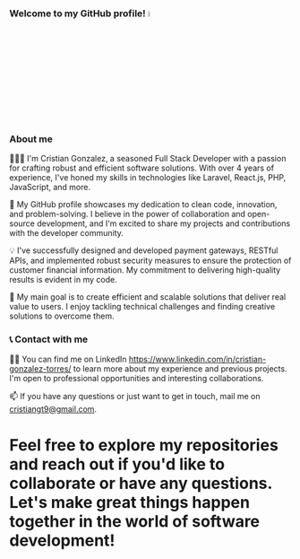 ### Welcome to my GitHub profile! <a href="https://www.linkedin.com/in/cristiangt9/"><img src="https://media.giphy.com/media/hvRJCLFzcasrR4ia7z/giphy.gif" width="5%"></a>

### About me

👨🏻‍💻 I'm Cristian Gonzalez, a seasoned Full Stack Developer with a passion for crafting robust and efficient software solutions. With over 4 years of experience, I've honed my skills in technologies like Laravel, React.js, PHP, JavaScript, and more.

💼 My GitHub profile showcases my dedication to clean code, innovation, and problem-solving. I believe in the power of collaboration and open-source development, and I'm excited to share my projects and contributions with the developer community.

💡 I've successfully designed and developed payment gateways, RESTful APIs, and implemented robust security measures to ensure the protection of customer financial information. My commitment to delivering high-quality results is evident in my code.

🚀 My main goal is to create efficient and scalable solutions that deliver real value to users. I enjoy tackling technical challenges and finding creative solutions to overcome them.

### 📞 Contact with me

🚀🔗 You can find me on LinkedIn https://www.linkedin.com/in/cristian-gonzalez-torres/ to learn more about my experience and previous projects. I'm open to professional opportunities and interesting collaborations.

📫 If you have any questions or just want to get in touch, mail me on cristiangt9@gmail.com.

# Feel free to explore my repositories and reach out if you'd like to collaborate or have any questions. Let's make great things happen together in the world of software development!
